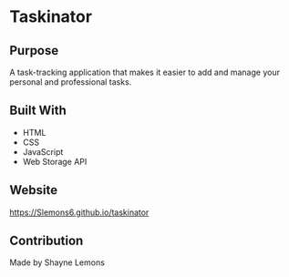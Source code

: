 # Taskinator

## Purpose

A task-tracking application that makes it easier to add and manage your personal and professional tasks. 

## Built With

* HTML
* CSS
* JavaScript
* Web Storage API

## Website 

https://Slemons6.github.io/taskinator

## Contribution 

Made by Shayne Lemons
